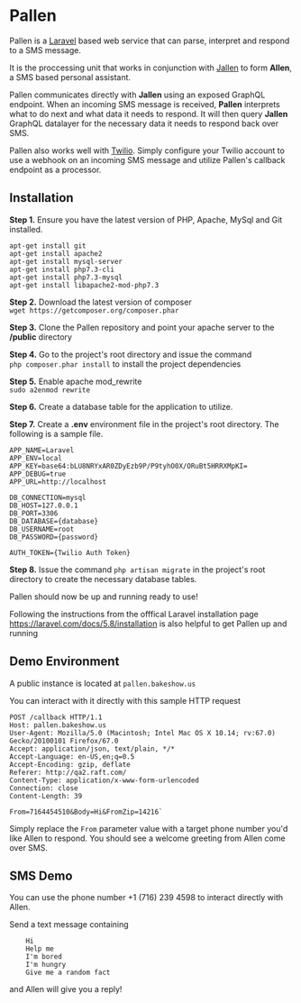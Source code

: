 # Pallen

Pallen is a [Laravel](https://laravel.com/) based web service that can parse, interpret and respond to a SMS message. 

It is the proccessing unit that works in conjunction with [Jallen](https://github.com/kylebuscaglia/jallen) to form **Allen**, a SMS based personal assistant.

Pallen communicates directly with **Jallen** using an exposed GraphQL endpoint. When an incoming SMS message is received, **Pallen** interprets what to do next and what data it needs to respond. It will then query **Jallen** GraphQL datalayer for the necessary data it needs to respond back over SMS.

Pallen also works well with [Twilio](https://www.twilio.com/). Simply configure your Twilio account to use a webhook on an incoming SMS message and utilize Pallen's callback endpoint as a processor. 


Installation
--------
**Step 1.** Ensure you have the latest version of PHP, Apache, MySql and Git installed. 

    apt-get install git
    apt-get install apache2
    apt-get install mysql-server
    apt-get install php7.3-cli
    apt-get install php7.3-mysql
    apt-get install libapache2-mod-php7.3

**Step 2.** Download the latest version of composer  
`wget https://getcomposer.org/composer.phar`

**Step 3.** Clone the Pallen repository and point your apache server to the **/public** directory

**Step 4.** Go to the project's root directory and issue the command  
`php composer.phar install`
to install the project dependencies

**Step 5.** Enable apache mod_rewrite  
`sudo a2enmod rewrite`

**Step 6.** Create a database table for the application to utilize.

**Step 7.** Create a **.env** environment file in the project's root directory. The following is a sample file.
    
    APP_NAME=Laravel
    APP_ENV=local
    APP_KEY=base64:bLU8NRYxAR0ZDyEzb9P/P9tyhO0X/ORuBt5HRRXMpKI=
    APP_DEBUG=true
    APP_URL=http://localhost

    DB_CONNECTION=mysql
    DB_HOST=127.0.0.1
    DB_PORT=3306
    DB_DATABASE={database}
    DB_USERNAME=root
    DB_PASSWORD={password}

    AUTH_TOKEN={Twilio Auth Token}
    
**Step 8.** Issue the command `php artisan migrate` in the project's root directory to create the necessary database tables.

Pallen should now be up and running ready to use!

Following the instructions from the offfical Laravel installation page https://laravel.com/docs/5.8/installation is also helpful to get Pallen up and running

Demo Environment
--------

A public instance is located at `pallen.bakeshow.us`

You can interact with it directly with this sample HTTP request

    POST /callback HTTP/1.1
    Host: pallen.bakeshow.us
    User-Agent: Mozilla/5.0 (Macintosh; Intel Mac OS X 10.14; rv:67.0) Gecko/20100101 Firefox/67.0
    Accept: application/json, text/plain, */*
    Accept-Language: en-US,en;q=0.5
    Accept-Encoding: gzip, deflate
    Referer: http://qa2.raft.com/
    Content-Type: application/x-www-form-urlencoded
    Connection: close
    Content-Length: 39

    From=7164454510&Body=Hi&FromZip=14216`


Simply replace the `From` parameter value with a target phone number you'd like Allen to respond. You should see a welcome greeting from Allen come over SMS.

SMS Demo
--------
You can use the phone number +1 (716) 239 4598 to interact directly with Allen.

Send a text message containing
        
        Hi
        Help me
        I'm bored
        I'm hungry
        Give me a random fact

and Allen will give you a reply!
